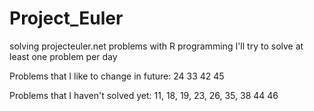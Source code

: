 # Project_Euler
 solving projecteuler.net problems with R programming
 I'll try to solve at least one problem per day

Problems that I like to change in future:
24 33 42 45

Problems that I haven't solved yet:
11, 18, 19, 23, 26, 35, 38 44 46

